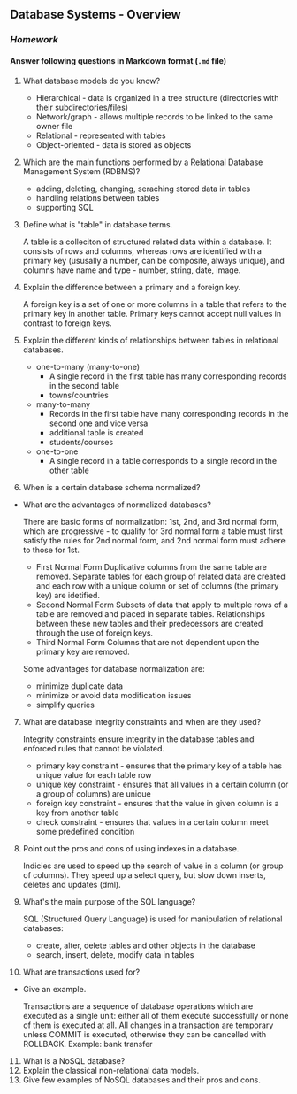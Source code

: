 ## Database Systems - Overview
### _Homework_

#### Answer following questions in Markdown format (`.md` file)

1.  What database models do you know?
	
	+ Hierarchical - data is organized in a tree structure (directories with their subdirectories/files)
	+ Network/graph - allows multiple records to be linked to the same owner file
	+ Relational - represented with tables
	+ Object-oriented - data is stored as objects
	
2.  Which are the main functions performed by a Relational Database Management System (RDBMS)?

	- adding, deleting, changing, seraching stored data in tables
	- handling relations between tables
	- supporting SQL
	
3.  Define what is "table" in database terms.

	A table is a colleciton of structured related data within a database. It consists of rows and columns,
	whereas rows are identified with a primary key (ususally a number, can be composite, always unique),
	and columns have name and type - number, string, date, image.

4.  Explain the difference between a primary and a foreign key.

	A foreign key is a set of one or more columns in a table that refers to the primary key in another table. 
	Primary keys cannot accept null values in contrast to foreign keys.

5.  Explain the different kinds of relationships between tables in relational databases.

	+ one-to-many (many-to-one)
		- A single record in the first table has many corresponding records in the second table
		- towns/countries
	+ many-to-many
    	- Records in the first table have many corresponding records in the second one and vice versa
		- additional table is created
		- students/courses
	+ one-to-one
	    - A single record in a table corresponds to a single record in the other table

6.  When is a certain database schema normalized?
  * What are the advantages of normalized databases?
	
	There are basic forms of normalization: 1st, 2nd, and 3rd normal form,
	which are progressive - to qualify for 3rd normal form a table must first satisfy the rules for 2nd normal form, and 2nd normal form must adhere to those for 1st.
	
	+ First Normal Form 
		Duplicative columns from the same table are removed. Separate tables for each group of related data are created and each row with a unique column or set of columns (the primary key) are idetified.
	+ Second Normal Form
		Subsets of data that apply to multiple rows of a table are removed and placed in separate tables. Relationships between these new tables and their predecessors are created through the use of foreign keys.
	+ Third Normal Form
		Columns that are not dependent upon the primary key are removed.
	
	Some advantages for database normalization are:
	+ minimize duplicate data
	+ minimize or avoid data modification issues
	+ simplify queries
  
7.  What are database integrity constraints and when are they used?

	Integrity constraints ensure integrity in the database tables and enforced rules that cannot be violated.
	+ primary key constraint - ensures that the primary key of a table has unique value for each table row
	+ unique key constraint - ensures that all values in a certain column (or a group of columns) are unique
	+ foreign key constraint - ensures that the value in given column is a key from another table
	+ check constraint - ensures that values in a certain column meet some predefined condition

8.  Point out the pros and cons of using indexes in a database.

	Indicies are used to speed up the search of value in a column (or group of columns).
	They speed up a select query, but slow down inserts, deletes and updates (dml).
	
9.  What's the main purpose of the SQL language?

	SQL (Structured Query Language) is used for manipulation of relational databases:
	+ create, alter, delete tables and other objects in the database
	+ search, insert, delete, modify data in tables

10.  What are transactions used for?
  * Give an example.
  
	Transactions are a sequence of database operations which are executed as a single unit: either all of them execute successfully or none of them is executed at all.
	All changes in a transaction are temporary unless COMMIT is executed, otherwise they can be cancelled with ROLLBACK.
	Example: bank transfer
  
11.  What is a NoSQL database?
12.  Explain the classical non-relational data models.
13.  Give few examples of NoSQL databases and their pros and cons.
